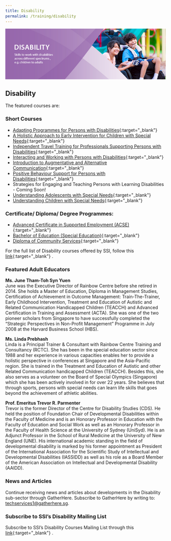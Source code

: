 ```yaml
---
title: Disability
permalink: /training/disability
---
```

![Disability header](/images/training/disability_SSI_header-banner-757-x-239px4.jpg)

## Disability
The featured courses are:   
### Short Courses

- [Adapting Programmes for Persons with Disabilities](https://e-services.ncss.gov.sg/Training/Course/TemplateSearch?Filter.Keyword=adapting+programmes+for+persons+with+disabilities&Filter.CourseDatesString=&Filter.TypeOfCourse.Value=&Filter.TypeOfCourse.Label=&Filter.CourseSubCategory.Id=&Filter.CourseSubCategory.LogicalName=&Filter.CourseSubCategory.Name=&Filter.CourseSubCategory.ToRemove=){:target="_blank"}   
- [A Holistic Approach to Early Intervention for Children with Special Needs](https://e-services.ncss.gov.sg/Training/Course/TemplateSearch?Keyword=holistic+approach){:target="_blank"}   
- [Independent Travel Training for Professionals Supporting Persons with Disabilities](http://e-services.ncss.gov.sg/Training/Course/TemplateSearch?Filter.Keyword=Independent+Travel+Training+for+Professionals+Supporting+Persons+with+Disabilities&Filter.CourseDatesString=&Filter.TypeOfCourse.Value=&Filter.TypeOfCourse.Label=&Filter.CourseSubCategory.Id=&Filter.CourseSubCategory.LogicalName=&Filter.CourseSubCategory.Name=&Filter.CourseSubCategory.ToRemove=){:target="_blank"}   
- [Interacting and Working with Persons with Disabilities](https://e-services.ncss.gov.sg/Training/Course/TemplateSearch?Filter.Keyword=Interacting+and+Working+with+Persons+with+Disabilities&Filter.CourseDatesString=&Filter.TypeOfCourse.Value=&Filter.TypeOfCourse.Label=&Filter.CourseSubCategory.Id=&Filter.CourseSubCategory.LogicalName=&Filter.CourseSubCategory.Name=&Filter.CourseSubCategory.ToRemove=){:target="_blank"}   
- [Introduction to Augmentative and Alternative Communication](http://e-services.ncss.gov.sg/Training/Course/TemplateSearch?Filter.Keyword=Introduction+to+Augmentative+and+Alternative+Communication&Filter.CourseDatesString=&Filter.TypeOfCourse.Value=&Filter.TypeOfCourse.Label=&Filter.CourseSubCategory.Id=&Filter.CourseSubCategory.LogicalName=&Filter.CourseSubCategory.Name=&Filter.CourseSubCategory.ToRemove=){:target="_blank"}   
- [Positive Behaviour Support for Persons with Disabilities](https://e-services.ncss.gov.sg/Training/Course/TemplateSearch?Keyword=Positive+Behaviour+Support+for+Persons+with+Disability){:target="_blank"}   
- Strategies for Engaging and Teaching Persons with Learning Disabilities - Coming Soon!
- [Understanding Adolescents with Special Needs](https://e-services.ncss.gov.sg/Training/Course/TemplateSearch?Keyword=Understanding+adolescents+with+special+needs){:target="_blank"}   
- [Understanding Children with Special Needs](https://e-services.ncss.gov.sg/Training/Course/TemplateSearch?Keyword=Understanding+children+with+special+needs){:target="_blank"}   

### Certificate/ Diploma/ Degree Programmes:
- [Advanced Certificate in Supported Employment (ACSE)](https://www.ssi.sg/Training-(1)/Disability/1-Advanced-Certificate-in-Supported-Employment-(A)){:target="_blank"}   
- [Bachelor of Education (Special Education)](https://www.ssi.sg/Training-(1)/Disability/Bachelor-of-Education-(Special-Education)){:target="_blank"}   
- [Diploma of Community Services](https://www.ssi.sg/Training-(1)/Disability/Diploma-of-Community-Services){:target="_blank"}   

For the full list of Disability courses offered by SSI, follow this  [link](https://e-services.ncss.gov.sg/Training/Course/TemplateSearch?Filter.Keyword=&Filter.CourseDatesString=&Filter.TypeOfCourse.Value=&Filter.TypeOfCourse.Label=&Filter.CourseSubCategory.Id=f4f837bd-290c-e611-810d-000c29e3b091&Filter.CourseSubCategory.LogicalName=nis_coursesubcategory&Filter.CourseSubCategory.Name=Disability&Filter.CourseSubCategory.ToRemove=){:target="_blank"}   .

### Featured Adult Educators

**Ms. June Tham-Toh Syn Yuen**   
June was the Executive Director of Rainbow Centre before she retired in 2014. She holds a Master of Education, Diploma in Management Studies, Certification of Achievement in Outcome Management: Train-The-Trainer, Early Childhood Intervention, Treatment and Education of Autistic and Related Communication Handicapped Children (TEACCH) and Advanced Certification in Training and Assessment (ACTA). She was one of the two pioneer scholars from Singapore to have successfully completed the “Strategic Perspectives in Non-Profit Management” Programme in July 2008 at the Harvard Business School (HBS).

**Ms. Linda Prebhash**   
Linda is a Principal Trainer & Consultant with Rainbow Centre Training and Consultancy (RCTC). She has been in the special education sector since 1988 and her experience in various capacities enables her to provide a holistic perspective in conferences at Singapore and the Asia-Pacific region. She is trained in the Treatment and Education of Autistic and other Related Communication handicapped Children (TEACCH). Besides this, she also serves as a volunteer on the Board of Special Olympics (Singapore) which she has been actively involved in for over 22 years. She believes that through sports, persons with special needs can learn life skills that goes beyond the achievement of athletic abilities.

**Prof. Emeritus Trevor R. Parmenter**   
Trevor is the former Director of the Centre for Disability Studies (CDS). He held the position of Foundation Chair of Developmental Disabilities within the Faculty of Medicine and is an Honorary Professor in Education with the Faculty of Education and Social Work as well as an Honorary Professor in the Faculty of Health Science at the University of Sydney (UniSyd). He is an Adjunct Professor in the School of Rural Medicine at the University of New England (UNE). His international academic standing in the field of developmental disability is marked by his former appointment as President of the International Association for the Scientific Study of Intellectual and Developmental Disabilities (IASSIDD) as well as his role as a Board Member of the American Association on Intellectual and Developmental Disability (AAIDD).

### News and Articles
Continue receiving news and articles about developments in the Disability sub-sector through GatherHere. Subscribe to GatherHere by writing to: <techservices1@gatherhere.sg>.
### Subscribe to SSI’s Disability Mailing List
Subscribe to SSI’s Disability Courses Mailing List through this [link](https://form.gov.sg/5d89ec910c67f000120d05a5){:target="_blank"}   .

